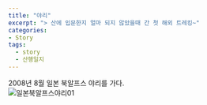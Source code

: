 ```yaml
---
title: "야리"
excerpt: "> 산에 입문한지 얼마 되지 않았을때 간 첫 해외 트레킹~"
categories:
- Story
tags:
  - story
  - 산행일지
---
```


2008년 8월 일본 북알프스 야리를 가다.   
![일본북알프스야리01](/myblog/assets/img/야리.jpg)
